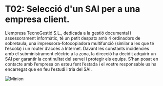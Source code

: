 # T02: Selecció d'un SAI per a una empresa client.
L’empresa TecnoGestió S.L., dedicada a la gestió documental i assessorament informàtic, té un petit despatx amb 4 ordinadors de sobretaula, una impressora-fotocopiadora multifunció (similar a les que té l’escola) i un router d’accés a Internet. Davant les constants incidències amb el subministrament elèctric a la zona, la direcció ha decidit adquirir un SAI per garantir la continuïtat del servei i protegir els equips.
S’han posat en contacte amb l’empresa on esteu fent l’estada i el vostre responsable us ha encarregat que en feu l’estudi i tria del SAI.


![Minion](<img width="193" height="262" alt="image" src="https://github.com/user-attachments/assets/91487e3e-2356-4f2d-986a-a723ac6281b3" />
)
